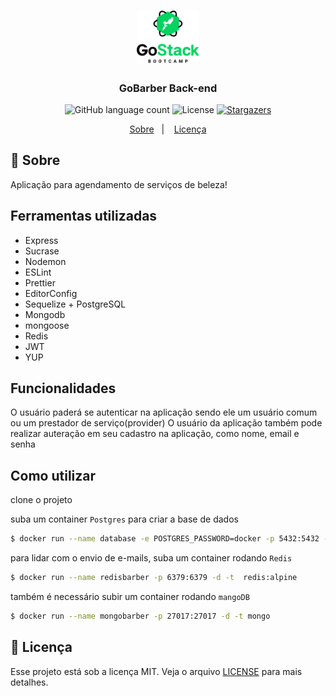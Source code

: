 <h1 align="center">
  <img alt="gobarber" title="GoBarber" src=".github/logo.png" width="100px" />
</h1>

<h3 align="center">
  GoBarber Back-end
</h3>

<p align="center">
  <img alt="GitHub language count" src="https://img.shields.io/github/languages/count/heliton1988/gostack-gobarber-node?color=%2304D361">

  <img alt="License" src="https://img.shields.io/badge/license-MIT-%2304D361">

  <a href="https://github.com/heliton1988/gostack-gobarber-node/stargazers">
    <img alt="Stargazers" src="https://img.shields.io/github/stars/heliton1988/gostack-gobarber-node?style=social">
  </a>
</p>

<p align="center">
  <a href="#rocket-sobre-o-desafio">Sobre</a>&nbsp;&nbsp;&nbsp;|&nbsp;&nbsp;&nbsp;
  <a href="#memo-licença">Licença</a>
</p>

## :rocket: Sobre

Aplicação para agendamento de serviços de beleza!

## **Ferramentas utilizadas**

- Express
- Sucrase
- Nodemon
- ESLint
- Prettier
- EditorConfig
- Sequelize + PostgreSQL
- Mongodb
- mongoose
- Redis
- JWT
- YUP

## **Funcionalidades**

O usuário paderá se autenticar na aplicação sendo ele um usuário comum ou um prestador de serviço(provider)
O usuário da aplicação também pode realizar auteração em seu cadastro na aplicação, como nome, email e senha

## Como utilizar

clone o projeto

suba um container `Postgres` para criar a base de dados
```bash
$ docker run --name database -e POSTGRES_PASSWORD=docker -p 5432:5432 -d postgres
```

para lidar com o envio de e-mails, suba um container rodando `Redis`
```bash
$ docker run --name redisbarber -p 6379:6379 -d -t  redis:alpine
```

também é necessário subir um container rodando `mangoDB`
```bash
$ docker run --name mongobarber -p 27017:27017 -d -t mongo
```


## :memo: Licença

Esse projeto está sob a licença MIT. Veja o arquivo [LICENSE](LICENSE.md) para mais detalhes.


